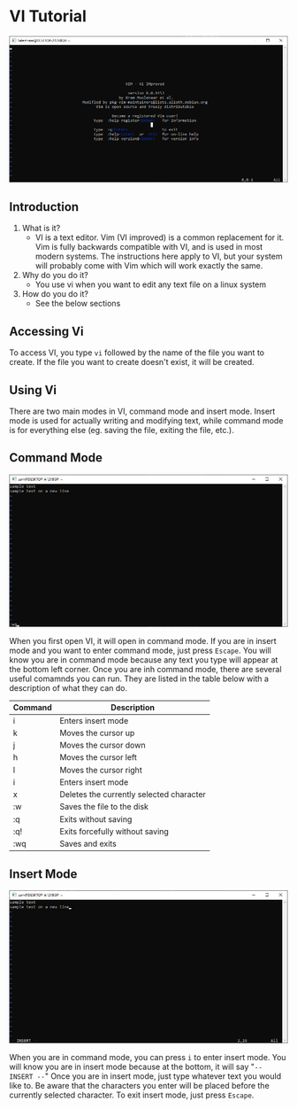 # VI Tutorial

![VI Startup Screen](/images/VIStartup.PNG)

## Introduction

1. What is it?
    * VI is a text editor. Vim (VI improved) is a common replacement for it. Vim is fully backwards compatible with VI, and is used in most modern systems. The instructions here apply to VI, but your system will probably come with Vim which will work exactly the same.
2. Why do you do it?
    * You use vi when you want to edit any text file on a linux system
3. How do you do it?
    * See the below sections

## Accessing Vi

 To access VI, you type `vi` followed by the name of the file you want to create. If the file you want to create doesn't exist, it will be created.

## Using Vi

There are two main modes in VI, command mode and insert mode. Insert mode is used for actually writing and modifying text, while command mode is for everything else (eg. saving the file, exiting the file, etc.).

## Command Mode

![VI Startup Screen](/images/VICommandMode.PNG)

When you first open VI, it will open in command mode. If you are in insert mode and you want to enter command mode, just press `Escape`. You will know you are in command mode because any text you type will appear at the bottom left corner. Once you are inh command mode, there are several useful comamnds you can run. They are listed in the table below with a description of what they can do.

Command | Description
------------ | -------------
i | Enters insert mode
k | Moves the cursor up
j | Moves the cursor down
h | Moves the cursor left
l | Moves the cursor right
i | Enters insert mode
x | Deletes the currently selected character
:w | Saves the file to the disk
:q | Exits without saving
:q! | Exits forcefully without saving
:wq | Saves and exits

## Insert Mode

![VI Startup Screen](/images/VIInsertMode.PNG)

When you are in command mode, you can press `i` to enter insert mode. You will know you are in insert mode because at the bottom, it will say "`-- INSERT --`" Once you are in insert mode, just type whatever text you would like to. Be aware that the characters you enter will be placed before the currently selected character. To exit insert mode, just press `Escape`.
